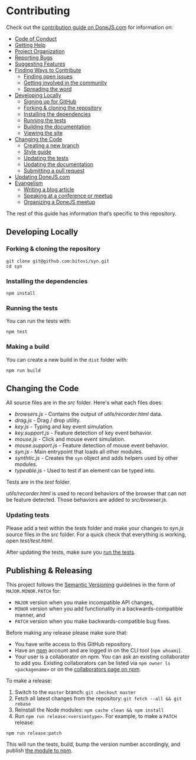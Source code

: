 # Contributing


Check out the [contribution guide on DoneJS.com](https://donejs.com/contributing.html) for information on:

- [Code of Conduct](https://donejs.com/contributing.html#section=section_CodeofConduct)
- [Getting Help](https://donejs.com/contributing.html#section=section_GettingHelp)
- [Project Organization](https://donejs.com/contributing.html#section=section_ProjectOrganization)
- [Reporting Bugs](https://donejs.com/contributing.html#section=section_ReportingBugs)
- [Suggesting Features](https://donejs.com/contributing.html#section=section_SuggestingFeatures)
- [Finding Ways to Contribute](https://donejs.com/contributing.html#section=section_FindingWaystoContribute)
	- [Finding open issues](https://donejs.com/contributing.html#section=section_Findingopenissues)
	- [Getting involved in the community](https://donejs.com/contributing.html#section=section_Gettinginvolvedinthecommunity)
	- [Spreading the word](https://donejs.com/contributing.html#section=section_Spreadingtheword)
- [Developing Locally](https://donejs.com/contributing.html#section=section_DevelopingLocally)
	- [Signing up for GitHub](https://donejs.com/contributing.html#section=section_SigningupforGitHub)
	- [Forking & cloning the repository](https://donejs.com/contributing.html#section=section_Forking_cloningtherepository)
	- [Installing the dependencies](https://donejs.com/contributing.html#section=section_Installingthedependencies)
	- [Running the tests](https://donejs.com/contributing.html#section=section_Runningthetests)
	- [Building the documentation](https://donejs.com/contributing.html#section=section_Buildingthedocumentation)
	- [Viewing the site](https://donejs.com/contributing.html#section=section_Viewingthesite)
- [Changing the Code](https://donejs.com/contributing.html#section=section_ChangingtheCode)
	- [Creating a new branch](https://donejs.com/contributing.html#section=section_Creatinganewbranch)
	- [Style guide](https://donejs.com/contributing.html#section=section_Styleguide)
	- [Updating the tests](https://donejs.com/contributing.html#section=section_Updatingtests)
	- [Updating the documentation](https://donejs.com/contributing.html#section=section_Updatingthedocumentation)
	- [Submitting a pull request](https://donejs.com/contributing.html#section=section_Submittingapullrequest)
- [Updating DoneJS.com](https://donejs.com/contributing.html#section=section_UpdatingDoneJS_com)
- [Evangelism](https://donejs.com/contributing.html#section=section_Evangelism)
	- [Writing a blog article](https://donejs.com/contributing.html#section=section_Writingablogarticle)
	- [Speaking at a conference or meetup](https://donejs.com/contributing.html#section=section_Speakingataconferenceormeetup)
	- [Organizing a DoneJS meetup](https://donejs.com/contributing.html#section=section_OrganizingaDoneJSmeetup)

The rest of this guide has information that’s specific to this repository.

## Developing Locally

### Forking & cloning the repository

```shell
git clone git@github.com:bitovi/syn.git
cd syn
```

### Installing the dependencies

```shell
npm install
```

### Running the tests

You can run the tests with:

```shell
npm test
```

### Making a build

You can create a new build in the `dist` folder with:

```shell
npm run build
```

## Changing the Code

All source files are in the _src_ folder.  Here's what each files does:

 - _browsers.js_ - Contains the output of _utils/recorder.html_ data.
 - _drag.js_ - Drag / drop utility.
 - _key.js_ - Typing and key event simulation.
 - _key.support.js_ - Feature detection of key event behavior.
 - _mouse.js_ - Click and mouse event simulation.
 - _mouse.support.js_ - Feature detection of mouse event behavior.
 - _syn.js_ - Main entrypoint that loads all other modules.
 - _synthtic.js_ - Creates the `syn` object and adds helpers used by other modules.
 - _typeable.js_ - Used to test if an element can be typed into.

Tests are in the _test_ folder.

 _utils/recorder.html_ is used to record behaviors of the browser that can not be feature detected.  Those
behaviors are added to _src/browser.js_.

### Updating tests

Please add a test within the _tests_ folder and make your changes to _syn.js_ source files in the _src_ 
folder. For a quick check that everything is working, open _test/test.html_.

After updating the tests, make sure you [run the tests](#running-the-tests).

## Publishing & Releasing

This project follows the [Semantic Versioning](http://semver.org/) guidelines in the form of `MAJOR.MINOR.PATCH` for:

- `MAJOR` version when you make incompatible API changes,
- `MINOR` version when you add functionality in a backwards-compatible manner, and
- `PATCH` version when you make backwards-compatible bug fixes.

Before making any release please make sure that:

- You have write access to this GitHub repository.
- Have an [npm](https://www.npmjs.com) account and are logged in on the CLI tool (`npm whoami`).
- Your user is a collaborator on npm. You can ask an existing collaborator to add you. Existing collaborators can be listed via `npm owner ls <packagename>` or on the [collaborators page on npm](https://www.npmjs.com/package/syn/access).

To make a release:

1. Switch to the `master` branch: `git checkout master`
2. Fetch all latest changes from the repository: `git fetch --all && git rebase`
3. Reinstall the Node modules: `npm cache clean && npm install`
4. Run `npm run release:<versiontype>`. For example, to make a `PATCH` release:

```
npm run release:patch
```

This will run the tests, build, bump the version number accordingly, and publish [the module to npm](https://www.npmjs.com/package/syn/).
